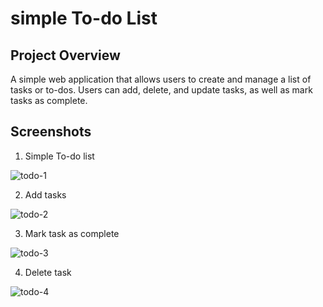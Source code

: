 # simple To-do List

## Project Overview

A simple web application that allows users to create and manage a list of tasks or to-dos. Users can add, delete, and update tasks, as well as mark tasks as complete.

## Screenshots

1. Simple To-do list

![todo-1](https://user-images.githubusercontent.com/121072143/225633604-7594640b-d3cc-4f7c-9ba8-0f5761b88576.png)

2. Add tasks

![todo-2](https://user-images.githubusercontent.com/121072143/225633588-55e86ef3-a623-4005-a8c5-52bcc356862b.png)

3. Mark task as complete

![todo-3](https://user-images.githubusercontent.com/121072143/225633598-271a6a3d-b879-4666-ac5d-84e66a3878a0.png)

4. Delete task

![todo-4](https://user-images.githubusercontent.com/121072143/225633599-df9bd85f-b69c-486a-8f09-eff9ab2638cc.png)


